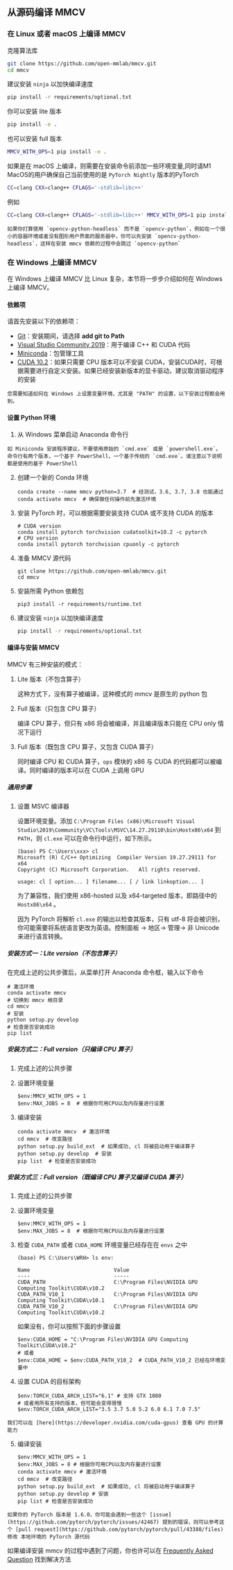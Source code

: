 ## 从源码编译 MMCV

### 在 Linux 或者 macOS 上编译 MMCV

克隆算法库

```bash
git clone https://github.com/open-mmlab/mmcv.git
cd mmcv
```

建议安装 `ninja` 以加快编译速度

```bash
pip install -r requirements/optional.txt
```

你可以安装 lite 版本

```bash
pip install -e .
```

也可以安装 full 版本

```bash
MMCV_WITH_OPS=1 pip install -e .
```

如果是在 macOS 上编译，则需要在安装命令前添加一些环境变量,同时请M1 MacOS的用户确保自己当前使用的是 `PyTorch Nightly` 版本的PyTorch

```bash
CC=clang CXX=clang++ CFLAGS='-stdlib=libc++'
```

例如

```bash
CC=clang CXX=clang++ CFLAGS='-stdlib=libc++' MMCV_WITH_OPS=1 pip install -e .
```

```{note}
如果你打算使用 `opencv-python-headless` 而不是 `opencv-python`，例如在一个很小的容器环境或者没有图形用户界面的服务器中，你可以先安装 `opencv-python-headless`，这样在安装 mmcv 依赖的过程中会跳过 `opencv-python`
```

### 在 Windows 上编译 MMCV

在 Windows 上编译 MMCV 比 Linux 复杂，本节将一步步介绍如何在 Windows 上编译 MMCV。

#### 依赖项

请首先安装以下的依赖项：

- [Git](https://git-scm.com/download/win)：安装期间，请选择 **add git to Path**
- [Visual Studio Community 2019](https://visualstudio.microsoft.com)：用于编译 C++ 和 CUDA 代码
- [Miniconda](https://docs.conda.io/en/latest/miniconda.html)：包管理工具
- [CUDA 10.2](https://developer.nvidia.com/cuda-10.2-download-archive)：如果只需要 CPU 版本可以不安装 CUDA，安装CUDA时，可根据需要进行自定义安装。如果已经安装新版本的显卡驱动，建议取消驱动程序的安装

```{note}
您需要知道如何在 Windows 上设置变量环境，尤其是 "PATH" 的设置，以下安装过程都会用到。
```

#### 设置 Python 环境

1. 从 Windows 菜单启动 Anaconda 命令行

```{note}
如 Miniconda 安装程序建议，不要使用原始的 `cmd.exe` 或是 `powershell.exe`。命令行有两个版本，一个基于 PowerShell，一个基于传统的 `cmd.exe`。请注意以下说明都是使用的基于 PowerShell
```

2. 创建一个新的 Conda 环境

   ```shell
   conda create --name mmcv python=3.7  # 经测试，3.6, 3.7, 3.8 也能通过
   conda activate mmcv  # 确保做任何操作前先激活环境
   ```

3. 安装 PyTorch 时，可以根据需要安装支持 CUDA 或不支持 CUDA 的版本

   ```shell
   # CUDA version
   conda install pytorch torchvision cudatoolkit=10.2 -c pytorch
   # CPU version
   conda install pytorch torchvision cpuonly -c pytorch
   ```

4. 准备 MMCV 源代码

   ```shell
   git clone https://github.com/open-mmlab/mmcv.git
   cd mmcv
   ```

5. 安装所需 Python 依赖包

   ```shell
   pip3 install -r requirements/runtime.txt
   ```

6. 建议安装 `ninja` 以加快编译速度

   ```bash
   pip install -r requirements/optional.txt
   ```

#### 编译与安装 MMCV

MMCV 有三种安装的模式：

1. Lite 版本（不包含算子）

   这种方式下，没有算子被编译，这种模式的 mmcv 是原生的 python 包

2. Full 版本（只包含 CPU 算子）

   编译 CPU 算子，但只有 x86 将会被编译，并且编译版本只能在 CPU only 情况下运行

3. Full 版本（既包含 CPU 算子，又包含 CUDA 算子）

   同时编译 CPU 和 CUDA 算子，`ops` 模块的 x86 与 CUDA 的代码都可以被编译。同时编译的版本可以在 CUDA 上调用 GPU

##### 通用步骤

1. 设置 MSVC 编译器

   设置环境变量。添加 `C:\Program Files (x86)\Microsoft Visual Studio\2019\Community\VC\Tools\MSVC\14.27.29110\bin\Hostx86\x64` 到 `PATH`，则 `cl.exe` 可以在命令行中运行，如下所示。

   ```none
   (base) PS C:\Users\xxx> cl
   Microsoft (R) C/C++ Optimizing  Compiler Version 19.27.29111 for x64
   Copyright (C) Microsoft Corporation.   All rights reserved.

   usage: cl [ option... ] filename... [ / link linkoption... ]
   ```

   为了兼容性，我们使用 x86-hosted 以及 x64-targeted 版本，即路径中的 `Hostx86\x64` 。

   因为 PyTorch 将解析 `cl.exe` 的输出以检查其版本，只有 utf-8 将会被识别，你可能需要将系统语言更改为英语。控制面板 -> 地区-> 管理-> 非 Unicode 来进行语言转换。

##### 安装方式一：Lite version（不包含算子）

在完成上述的公共步骤后，从菜单打开 Anaconda 命令框，输入以下命令

```shell
# 激活环境
conda activate mmcv
# 切换到 mmcv 根目录
cd mmcv
# 安装
python setup.py develop
# 检查是否安装成功
pip list
```

##### 安装方式二：Full version（只编译 CPU 算子）

1. 完成上述的公共步骤

2. 设置环境变量

   ```shell
   $env:MMCV_WITH_OPS = 1
   $env:MAX_JOBS = 8  # 根据你可用CPU以及内存量进行设置
   ```

3. 编译安装

   ```shell
   conda activate mmcv  # 激活环境
   cd mmcv  # 改变路径
   python setup.py build_ext  # 如果成功, cl 将被启动用于编译算子
   python setup.py develop  # 安装
   pip list  # 检查是否安装成功
   ```

##### 安装方式三：Full version（既编译 CPU 算子又编译 CUDA 算子）

1. 完成上述的公共步骤

2. 设置环境变量

   ```shell
   $env:MMCV_WITH_OPS = 1
   $env:MAX_JOBS = 8  # 根据你可用CPU以及内存量进行设置
   ```

3. 检查 `CUDA_PATH` 或者 `CUDA_HOME` 环境变量已经存在在 `envs` 之中

   ```none
   (base) PS C:\Users\WRH> ls env:

   Name                           Value
   ----                           -----
   CUDA_PATH                      C:\Program Files\NVIDIA GPU Computing Toolkit\CUDA\v10.2
   CUDA_PATH_V10_1                C:\Program Files\NVIDIA GPU Computing Toolkit\CUDA\v10.1
   CUDA_PATH_V10_2                C:\Program Files\NVIDIA GPU Computing Toolkit\CUDA\v10.2
   ```

   如果没有，你可以按照下面的步骤设置

   ```shell
   $env:CUDA_HOME = "C:\Program Files\NVIDIA GPU Computing Toolkit\CUDA\v10.2"
   # 或者
   $env:CUDA_HOME = $env:CUDA_PATH_V10_2  # CUDA_PATH_V10_2 已经在环境变量中
   ```

4. 设置 CUDA 的目标架构

   ```shell
   $env:TORCH_CUDA_ARCH_LIST="6.1" # 支持 GTX 1080
   # 或者用所有支持的版本，但可能会变得很慢
   $env:TORCH_CUDA_ARCH_LIST="3.5 3.7 5.0 5.2 6.0 6.1 7.0 7.5"
   ```

```{note}
我们可以在 [here](https://developer.nvidia.com/cuda-gpus) 查看 GPU 的计算能力
```

5. 编译安装

   ```shell
   $env:MMCV_WITH_OPS = 1
   $env:MAX_JOBS = 8 # 根据你可用CPU以及内存量进行设置
   conda activate mmcv # 激活环境
   cd mmcv  # 改变路径
   python setup.py build_ext  # 如果成功, cl 将被启动用于编译算子
   python setup.py develop # 安装
   pip list # 检查是否安装成功
   ```

```{note}
如果你的 PyTorch 版本是 1.6.0，你可能会遇到一些这个 [issue](https://github.com/pytorch/pytorch/issues/42467) 提到的错误，则可以参考这个 [pull request](https://github.com/pytorch/pytorch/pull/43380/files) 修改 本地环境的 PyTorch 源代码
```

如果编译安装 mmcv 的过程中遇到了问题，你也许可以在 [Frequently Asked Question](../faq.html) 找到解决方法
